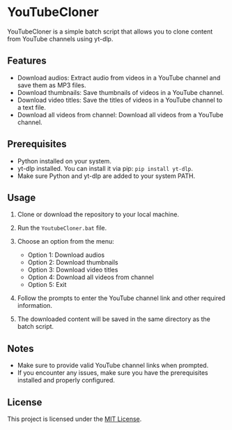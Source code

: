 # YouTubeCloner

YouTubeCloner is a simple batch script that allows you to clone content from YouTube channels using yt-dlp.

## Features

- Download audios: Extract audio from videos in a YouTube channel and save them as MP3 files.
- Download thumbnails: Save thumbnails of videos in a YouTube channel.
- Download video titles: Save the titles of videos in a YouTube channel to a text file.
- Download all videos from channel: Download all videos from a YouTube channel.

## Prerequisites

- Python installed on your system.
- yt-dlp installed. You can install it via pip: `pip install yt-dlp`.
- Make sure Python and yt-dlp are added to your system PATH.

## Usage

1. Clone or download the repository to your local machine.

2. Run the `YoutubeCloner.bat` file.

3. Choose an option from the menu:
   - Option 1: Download audios
   - Option 2: Download thumbnails
   - Option 3: Download video titles
   - Option 4: Download all videos from channel
   - Option 5: Exit

4. Follow the prompts to enter the YouTube channel link and other required information.

5. The downloaded content will be saved in the same directory as the batch script.

## Notes

- Make sure to provide valid YouTube channel links when prompted.
- If you encounter any issues, make sure you have the prerequisites installed and properly configured.

## License

This project is licensed under the [MIT License](LICENSE).
